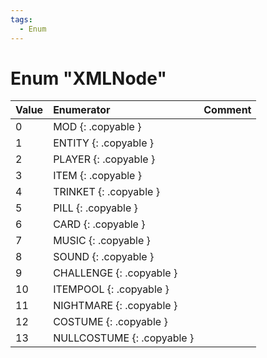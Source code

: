 ```yaml
---
tags:
  - Enum
---
```

# Enum "XMLNode"
|Value|Enumerator|Comment|
|:--|:--|:--|
|0 |MOD {: .copyable } |  |
|1 |ENTITY {: .copyable } |  |
|2 |PLAYER {: .copyable } |  |
|3 |ITEM {: .copyable } |  |
|4 |TRINKET {: .copyable } |  |
|5 |PILL {: .copyable } |  |
|6 |CARD {: .copyable } |  |
|7 |MUSIC {: .copyable } |  |
|8 |SOUND {: .copyable } |  |
|9 |CHALLENGE {: .copyable } |  |
|10 |ITEMPOOL {: .copyable } |  |
|11 |NIGHTMARE {: .copyable } |  |
|12 |COSTUME {: .copyable } |  |
|13 |NULLCOSTUME {: .copyable } |  |
